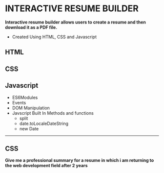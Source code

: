 # INTERACTIVE RESUME BUILDER

**Interactive resume builder allows users to create a resume and then download it as a PDF file.**

- Created Using HTML, CSS and Javascript


## HTML

## CSS

## Javascript
- ES6Modules
- Events
- DOM Manipulation
- Javscript Built In Methods and functions
    - split
    - date.toLocaleDateString
    - new Date


-----------------------------------------

## CSS


**Give me a professional summary for a resume in which i am returning to the web development field after 2 years**